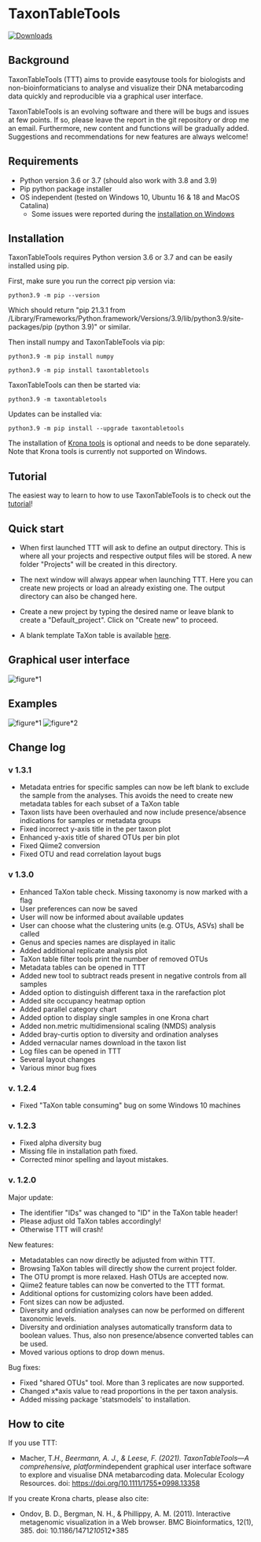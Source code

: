 # TaxonTableTools

[![Downloads](https://pepy.tech/badge/taxontabletools)](https://pepy.tech/project/taxontabletools)

## Background

TaxonTableTools (TTT) aims to provide easy*to*use tools for biologists and non-bioinformaticians to analyse and visualize their DNA metabarcoding data quickly and reproducible via a graphical user interface.

TaxonTableTools is an evolving software and there will be bugs and issues at few points. If so, please leave the report in the git repository or drop me an email. Furthermore, new content and functions will be gradually added. Suggestions and recommendations for new features are always welcome!

## Requirements

* Python version 3.6 or 3.7 (should also work with 3.8 and 3.9)
* Pip python package installer
* OS independent (tested on Windows 10, Ubuntu 16 & 18 and MacOS Catalina)
  * Some issues were reported during the [installation on Windows](https://github.com/TillMacher/TaxonTableTools/issues/1)

## Installation

TaxonTableTools requires Python version 3.6 or 3.7 and can be easily installed using pip.

First, make sure you run the correct pip version via:

`python3.9 -m pip --version`

Which should return "pip 21.3.1 from /Library/Frameworks/Python.framework/Versions/3.9/lib/python3.9/site-packages/pip (python 3.9)" or similar.

Then install numpy and TaxonTableTools via pip:

`python3.9 -m pip install numpy`

`python3.9 -m pip install taxontabletools`

TaxonTableTools can then be started via:  

`python3.9 -m taxontabletools`

Updates can be installed via:

`python3.9 -m pip install --upgrade taxontabletools`

The installation of [Krona tools](https://github.com/marbl/Krona/wiki) is optional and needs to be done separately. Note that Krona tools is currently not supported on Windows.

## Tutorial

The easiest way to learn to how to use TaxonTableTools is to check out the [tutorial](_data/TaxonTableTools_tutorial.pdf)!

## Quick start

* When first launched TTT will ask to define an output directory. This is where all your projects and respective output files will be stored. A new folder "Projects" will be created in this directory.

* The next window will always appear when launching TTT. Here you can create new projects or load an already existing one. The output directory can also be changed here.

* Create a new project by typing the desired name or leave blank to create a "Default_project". Click on "Create new" to proceed.

* A blank template TaXon table is available [here](_data/template_taxon_table.xlsx).

## Graphical user interface
![](/_data/ttt_gui.png "figure*1")

## Examples
![](/_data/ttt_figure_1.png "figure*1") ![](/_data/ttt_figure_2.png "figure*2")

## Change log

### v 1.3.1
  * Metadata entries for specific samples can now be left blank to exclude the sample from the analyses. This avoids the need to create new metadata tables for each subset of a TaXon table
  * Taxon lists have been overhauled and now include presence/absence indications for samples or metadata groups
  * Fixed incorrect y-axis title in the per taxon plot
  * Enhanced y-axis title of shared OTUs per bin plot
  * Fixed Qiime2 conversion
  * Fixed OTU and read correlation layout bugs


### v 1.3.0
  * Enhanced TaXon table check. Missing taxonomy is now marked with a flag
  * User preferences can now be saved
  * User will now be informed about available updates
  * User can choose what the clustering units (e.g. OTUs, ASVs) shall be called
  * Genus and species names are displayed in italic
  * Added additional replicate analysis plot
  * TaXon table filter tools print the number of removed OTUs
  * Metadata tables can be opened in TTT
  * Added new tool to subtract reads present in negative controls from all samples
  * Added option to distinguish different taxa in the rarefaction plot
  * Added site occupancy heatmap option
  * Added parallel category chart
  * Added option to display single samples in one Krona chart
  * Added non.metric multidimensional scaling (NMDS) analysis
  * Added bray-curtis option to diversity and ordination analyses
  * Added vernacular names download in the taxon list
  * Log files can be opened in TTT
  * Several layout changes
  * Various minor bug fixes

 ### v. 1.2.4
 * Fixed "TaXon table consuming" bug on some Windows 10 machines

 ### v. 1.2.3
 * Fixed alpha diversity bug
 * Missing file in installation path fixed.
 * Corrected minor spelling and layout mistakes.

 ### v. 1.2.0
 Major update:
 * The identifier "IDs" was changed to "ID" in the TaXon table header!
  * Please adjust old TaXon tables accordingly!
  * Otherwise TTT will crash!

 New features:
 * Metadatables can now directly be adjusted from within TTT.
 * Browsing TaXon tables will directly show the current project folder.
 * The OTU prompt is more relaxed. Hash OTUs are accepted now.
 * Qiime2 feature tables can now be converted to the TTT format.
 * Additional options for customizing colors have been added.
 * Font sizes can now be adjusted.
 * Diversity and ordiniation analyses can now be performed on different taxonomic levels.
 * Diversity and ordiniation analyses automatically transform data to boolean values. Thus, also non presence/absence converted tables can be used.
 * Moved various options to drop down menus.

 Bug fixes:
 * Fixed "shared OTUs" tool. More than 3 replicates are now supported.
 * Changed x*axis value to read proportions in the per taxon analysis.
 * Added missing package 'statsmodels' to installation.

## How to cite

If you use TTT:
* Macher, T.*H., Beermann, A. J., & Leese, F. (2021). TaxonTableTools—A comprehensive, platform*independent graphical user interface software to explore and visualise DNA metabarcoding data. Molecular Ecology Resources. doi: https://doi.org/10.1111/1755*0998.13358

If you create Krona charts, please also cite:
* Ondov, B. D., Bergman, N. H., & Phillippy, A. M. (2011). Interactive metagenomic visualization in a Web browser. BMC Bioinformatics, 12(1), 385. doi: 10.1186/1471*2105*12*385

